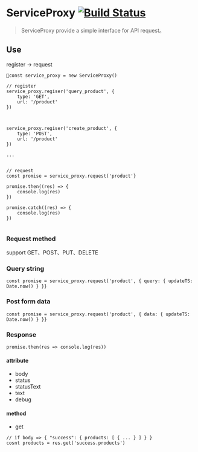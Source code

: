 # ServiceProxy [![Build Status](https://travis-ci.org/cswleocsw/service-proxy.svg?branch=master)](https://travis-ci.org/cswleocsw/service-proxy)

> ServiceProxy provide a simple interface for API request。


## Use
register -> request


```
const service_proxy = new ServiceProxy()

// register
service_proxy.regiser('query_product', {
    type: 'GET',
    url: '/product'
})



service_proxy.regiser('create_product', {
    type: 'POST',
    url: '/product'
})

...


// request
const promise = service_proxy.request('product'}
    
promise.then((res) => {
    console.log(res)
})

promise.catch((res) => {
    console.log(res)
})
    
```

### Request method
support GET、POST、PUT、DELETE

### Query string

```
const promise = service_proxy.request('product', { query: { updateTS: Date.now() } }}
```

### Post form data
```
const promise = service_proxy.request('product', { data: { updateTS: Date.now() } }}
```

### Response
```
promise.then(res => console.log(res))
```

#### attribute
* body
* status
* statusText
* text
* debug

#### method
* get

```
// if body => { "success": { products: [ { ... } ] } }
cosnt products = res.get('success.products')
```